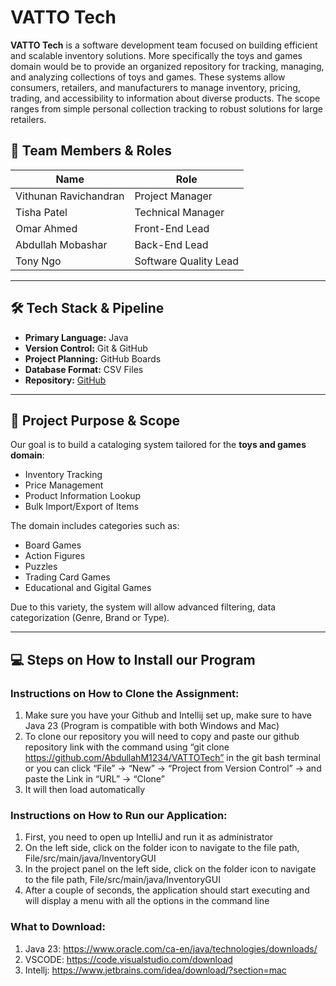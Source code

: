 # VATTO Tech

**VATTO Tech** is a software development team focused on building efficient and scalable inventory solutions. More specifically the toys and games domain would be to provide an organized repository for tracking, managing, and analyzing collections of toys and games. These systems allow consumers, retailers, and manufacturers to manage inventory, pricing, trading, and accessibility to information about diverse products. The scope ranges from simple personal collection tracking to robust solutions for large retailers.


## 👥 Team Members & Roles

| Name                  | Role                  |
|-----------------------|------------------------|
| Vithunan Ravichandran | Project Manager        |
| Tisha Patel           | Technical Manager      |
| Omar Ahmed            | Front-End Lead         |
| Abdullah Mobashar     | Back-End Lead          |
| Tony Ngo              | Software Quality Lead  |

---

## 🛠️ Tech Stack & Pipeline

- **Primary Language:** Java  
- **Version Control:** Git & GitHub  
- **Project Planning:** GitHub Boards  
- **Database Format:** CSV Files  
- **Repository:** [GitHub](https://github.com/AbdullahM1234/VATTOTech.git)

---

## 🎯 Project Purpose & Scope

Our goal is to build a cataloging system tailored for the **toys and games domain**:

- Inventory Tracking
- Price Management
- Product Information Lookup
- Bulk Import/Export of Items

The domain includes categories such as:
- Board Games
- Action Figures
- Puzzles
- Trading Card Games
- Educational and Gigital Games

Due to this variety, the system will allow advanced filtering, data categorization (Genre, Brand or Type). 

---

## 💻 Steps on How to Install our Program

### Instructions on How to Clone the Assignment:

1) Make sure you have your Github and Intellij set up, make sure to have Java 23 (Program is compatible with both Windows and Mac)
2) To clone our repository you will need to copy and paste our github repository link with the command using “git clone https://github.com/AbdullahM1234/VATTOTech” in the git bash terminal or you can click “File” -> “New” -> “Project from Version Control” -> and paste the Link in “URL” -> “Clone”
3) It will then load automatically

### Instructions on How to Run our Application:

1) First, you need to open up IntelliJ and run it as administrator
2) On the left side, click on the folder icon to navigate to the file path, File/src/main/java/InventoryGUI
3) In the project panel on the left side, click on the folder icon to navigate to the file path, File/src/main/java/InventoryGUI 
4) After a couple of seconds, the application should start executing and will display a menu with all the options in the command line

### What to Download:

1) Java 23: https://www.oracle.com/ca-en/java/technologies/downloads/
2) VSCODE: https://code.visualstudio.com/download
3) Intellj: https://www.jetbrains.com/idea/download/?section=mac

